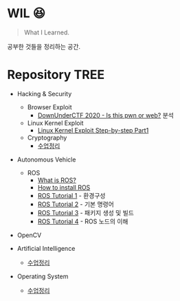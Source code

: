 # WIL 😆
> What I Learned.  

공부한 것들을 정리하는 공간.

# Repository TREE
- Hacking & Security
    - Browser Exploit
        - [DownUnderCTF 2020 - Is this pwn or web?](/Hacking_Security/browser-exploit/downunderctf-2020-is-this-pwn-or-web.md) 분석
    - Linux Kernel Exploit
        - [Linux Kernel Exploit Step-by-step Part1](/Hacking_Security/linux-kernel-exploit/linux-kernel-exploit-step-by-step-part1.md)
    - Cryptography
        - [수업정리](/Hacking_Security/cryptography/kgu_lecture.md)

- Autonomous Vehicle
    - ROS
        - [What is ROS?](/ROS/what-is-ROS.md)
        - [How to install ROS](/ROS/how-to-install-ROS.md)
        - [ROS Tutorial 1](/ROS/tutorial-1.md) - 환경구성
        - [ROS Tutorial 2](/ROS/tutorial-2.md) - 기본 명령어
        - [ROS Tutorial 3](/ROS/tutorial-3.md) - 패키지 생성 및 빌드
        - [ROS Tutorial 4](/ROS/tutorial-4.md) - ROS 노드의 이해

- OpenCV

- Artificial Intelligence
    - [수업정리](/AI/kgu_lecture.md)

- Operating System
    - [수업정리](/OS/kgu_lecture.md)